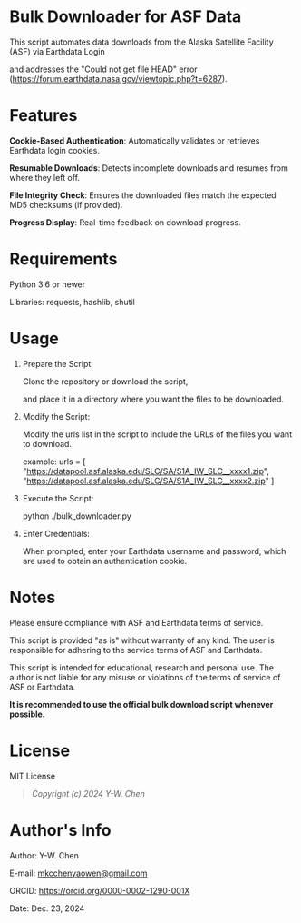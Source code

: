 # Bulk Downloader for ASF Data

This script automates data downloads from the Alaska Satellite Facility (ASF) via Earthdata Login 

and addresses the "Could not get file HEAD" error (https://forum.earthdata.nasa.gov/viewtopic.php?t=6287).



# Features

**Cookie-Based Authentication**: Automatically validates or retrieves Earthdata login cookies.

**Resumable Downloads**: Detects incomplete downloads and resumes from where they left off.

**File Integrity Check**: Ensures the downloaded files match the expected MD5 checksums (if provided).

**Progress Display**: Real-time feedback on download progress.



# Requirements

Python 3.6 or newer

Libraries: requests, hashlib, shutil



# Usage

1. Prepare the Script:

   Clone the repository or download the script,

   and place it in a directory where you want the files to be downloaded.

2. Modify the Script:

   Modify the urls list in the script to include the URLs of the files you want to download. 

   example:
         urls = [
        "https://datapool.asf.alaska.edu/SLC/SA/S1A_IW_SLC__xxxx1.zip",
        "https://datapool.asf.alaska.edu/SLC/SA/S1A_IW_SLC__xxxx2.zip"
        ]
   
3. Execute the Script:

   python ./bulk_downloader.py

4. Enter Credentials:

   When prompted, enter your Earthdata username and password, which are used to obtain an authentication cookie.



# Notes

Please ensure compliance with ASF and Earthdata terms of service.

This script is provided "as is" without warranty of any kind. The user is responsible for adhering to the service terms of ASF and Earthdata.

This script is intended for educational, research and personal use. The author is not liable for any misuse or violations of the terms of service of ASF or Earthdata.

**It is recommended to use the official bulk download script whenever possible.**



# License

MIT License

>*Copyright (c) 2024 Y-W. Chen*



# Author's Info

Author: Y-W. Chen

E-mail: mkcchenyaowen@gmail.com

ORCID: https://orcid.org/0000-0002-1290-001X

Date: Dec. 23, 2024
